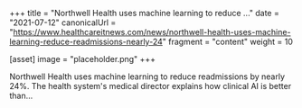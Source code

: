 +++
title = "Northwell Health uses machine learning to reduce ..."
date = "2021-07-12"
canonicalUrl = "https://www.healthcareitnews.com/news/northwell-health-uses-machine-learning-reduce-readmissions-nearly-24"
fragment = "content"
weight = 10

[asset]
    image = "placeholder.png"
+++

Northwell Health uses machine learning to reduce readmissions by nearly 
24%. The health system's medical director explains how clinical AI is 
better than...
